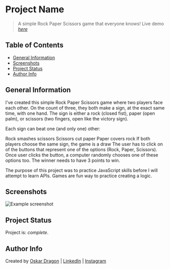 # Project Name

> A simple Rock Paper Scissors game that everyone knows!
> Live demo [_here_](https://oskar-dragon.github.io/rock-paper-scissors/)

## Table of Contents

- [General Information](#general-information)
- [Screenshots](#screenshots)
- [Project Status](#project-status)
- [Author Info](#author-info)

## General Information

I've created this simple Rock Paper Scissors game where two players face each other. On the count of three, they both make a sign, at the exact same time, with one hand. The sign is either a rock (closed fist), paper (open palm), or scissors (two fingers, open like the victory sign).

Each sign can beat one (and only one) other:

Rock smashes scissors
Scissors cut paper
Paper covers rock
If both players choose the same sign, the game is a draw
The user has to click on of the buttons that represent one of the options (Rock, Paper, Scissors). Once user clicks the button, a computer randomly chooses one of these options too. The winner needs to have 3 points to win.

The purpose of this project was to practice JavaScript skills before I will attempt to learn APIs. Games are fun way to practice creating a logic.

## Screenshots

![Example screenshot](https://i.gyazo.com/e3423fb3b494967842f26a334c6ddd61.png)

## Project Status

Project is: _complete_.

## Author Info

Created by [Oskar Dragon](https://github.com/oskar-dragon) |
[LinkedIn](https://www.linkedin.com/in/oskar-dragon) |
[Instagram](https://www.instagram.com/skrdrgn___/)
